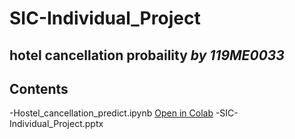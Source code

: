 # **SIC-Individual_Project**
## hotel cancellation probaility *by 119ME0033* 
## **Contents**
-Hostel_cancellation_predict.ipynb [Open in Colab](https://colab.research.google.com/drive/1wnDaF0xgQghicdKy9c4fQ56XKdh_XKks)
-SIC-Individual_Project.pptx
